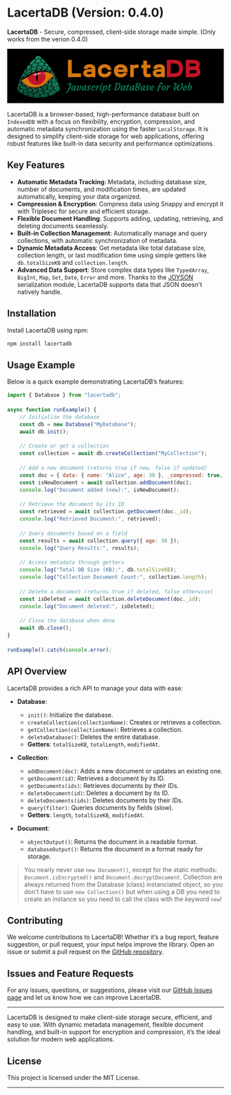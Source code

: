 # LacertaDB (Version: 0.4.0)

**LacertaDB** - Secure, compressed, client-side storage made simple. (Only works from the verion 0.4.0)

![LacertaDB Javascript Logo](https://raw.githubusercontent.com/pixa-pics/lacertadb/refs/heads/main/lacerta.png)

LacertaDB is a browser-based, high-performance database built on `IndexedDB` with a focus on flexibility, encryption, compression, and automatic metadata synchronization using the faster `LocalStorage`. It is designed to simplify client-side storage for web applications, offering robust features like built-in data security and performance optimizations.

## Key Features

- **Automatic Metadata Tracking**: Metadata, including database size, number of documents, and modification times, are updated automatically, keeping your data organized.
- **Compression & Encryption**: Compress data using Snappy and encrypt it with Triplesec for secure and efficient storage.
- **Flexible Document Handling**: Supports adding, updating, retrieving, and deleting documents seamlessly.
- **Built-in Collection Management**: Automatically manage and query collections, with automatic synchronization of metadata.
- **Dynamic Metadata Access**: Get metadata like total database size, collection length, or last modification time using simple getters like `db.totalSizeKB` and `collection.length`.
- **Advanced Data Support**: Store complex data types like `TypedArray`, `BigInt`, `Map`, `Set`, `Date`, `Error` and more. Thanks to the [JOYSON](https://www.npmjs.com/package/joyson) serialization module, LacertaDB supports data that JSON doesn't natively handle.

## Installation

Install LacertaDB using npm:

```bash
npm install lacertadb
```

## Usage Example

Below is a quick example demonstrating LacertaDB’s features:

```javascript
import { Database } from "lacertadb";

async function runExample() {
    // Initialize the database
    const db = new Database("MyDatabase");
    await db.init();

    // Create or get a collection
    const collection = await db.createCollection("MyCollection");

    // Add a new document (returns true if new, false if updated)
    const doc = { data: { name: "Alice", age: 30 }, _compressed: true, _encrypted: false };
    const isNewDocument = await collection.addDocument(doc);
    console.log("Document added (new):", isNewDocument);

    // Retrieve the document by its ID
    const retrieved = await collection.getDocument(doc._id);
    console.log("Retrieved Document:", retrieved);

    // Query documents based on a field
    const results = await collection.query({ age: 30 });
    console.log("Query Results:", results);

    // Access metadata through getters
    console.log("Total DB Size (KB):", db.totalSizeKB);
    console.log("Collection Document Count:", collection.length);

    // Delete a document (returns true if deleted, false otherwise)
    const isDeleted = await collection.deleteDocument(doc._id);
    console.log("Document deleted:", isDeleted);

    // Close the database when done
    await db.close();
}

runExample().catch(console.error);
```

## API Overview

LacertaDB provides a rich API to manage your data with ease:

- **Database**:
    - `init()`: Initialize the database.
    - `createCollection(collectionName)`: Creates or retrieves a collection.
    - `getCollection(collectionName)`: Retrieves a collection.
    - `deleteDatabase()`: Deletes the entire database.
    - **Getters**: `totalSizeKB`, `totalLength`, `modifiedAt`.

- **Collection**:
    - `addDocument(doc)`: Adds a new document or updates an existing one.
    - `getDocument(id)`: Retrieves a document by its ID.
    - `getDocuments(ids)`: Retrieves documents by their IDs.
    - `deleteDocument(id)`: Deletes a document by its ID.
    - `deleteDocuments(ids)`: Deletes documents by their IDs.
    - `query(filter)`: Queries documents by fields (slow).
    - **Getters**: `length`, `totalSizeKB`, `modifiedAt`.

- **Document**:
    - `objectOutput()`: Returns the document in a readable format.
    - `databaseOutput()`: Returns the document in a format ready for storage.

> You nearly never use `new Document()`, except for the static methods: `Document.isEncrypted()` and `Document.decryptDocument`. Collection are always returned from the Database (class) instanciated object, so you don't have to use `new Collection()` but when using a DB you need to create an instance so you need to call the class with the keyword `new`!

## Contributing

We welcome contributions to LacertaDB! Whether it’s a bug report, feature suggestion, or pull request, your input helps improve the library. Open an issue or submit a pull request on the [GitHub repository](https://github.com/pixa-pics/lacertadb).

## Issues and Feature Requests

For any issues, questions, or suggestions, please visit our [GitHub Issues page](https://github.com/pixa-pics/lacertadb/issues) and let us know how we can improve LacertaDB.

---

LacertaDB is designed to make client-side storage secure, efficient, and easy to use. With dynamic metadata management, flexible document handling, and built-in support for encryption and compression, it’s the ideal solution for modern web applications.

## License

This project is licensed under the MIT License.

---

